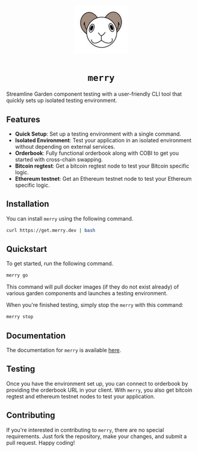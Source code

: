 <h1 align=center> <img src="./logo.png"/> </h1>
<h1 align=center><code>merry</code></h1>

Streamline Garden component testing with a user-friendly CLI tool that quickly sets up isolated testing environment.

## Features

- **Quick Setup**: Set up a testing environment with a single command.
- **Isolated Environment**: Test your application in an isolated environment without depending on external services.
- **Orderbook**: Fully functional orderbook along with COBI to get you started with cross-chain swapping.
- **Bitcoin regtest**: Get a bitcoin regtest node to test your Bitcoin specific logic.
- **Ethereum testnet**: Get an Ethereum testnet node to test your Ethereum specific logic.

## Installation

You can install `merry` using the following command.

```bash
curl https://get.merry.dev | bash
```

## Quickstart

To get started, run the following command.

```bash
merry go
```

This command will pull docker images (if they do not exist already) of various garden components and launches a testing environment.

When you're finished testing, simply stop the `merry` with this command:

```bash
merry stop
```

## Documentation

The documentation for `merry` is available [here](https://docs.garden.finance/developers/merry).

## Testing

Once you have the environment set up, you can connect to orderbook by providing the orderbook URL in your client.
With `merry`, you also get bitcoin regtest and ethereum testnet nodes to test your application.

## Contributing

If you're interested in contributing to `merry`, there are no special requirements. Just fork the repository, make your changes, and submit a pull request. Happy coding!
